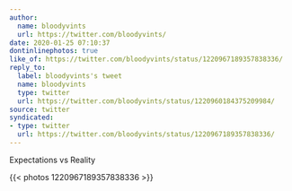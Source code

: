 ```yaml
---
author:
  name: bloodyvints
  url: https://twitter.com/bloodyvints/
date: 2020-01-25 07:10:37
dontinlinephotos: true
like_of: https://twitter.com/bloodyvints/status/1220967189357838336/
reply_to:
  label: bloodyvints's tweet
  name: bloodyvints
  type: twitter
  url: https://twitter.com/bloodyvints/status/1220960184375209984/
source: twitter
syndicated:
- type: twitter
  url: https://twitter.com/bloodyvints/status/1220967189357838336/
---
```


Expectations vs Reality 

{{< photos 1220967189357838336 >}}